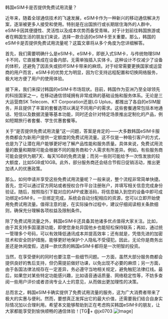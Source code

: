 韩国eSIM卡是否提供免费试用流量？

近年来，随着全球通信技术的飞速发展，eSIM卡作为一种新兴的移动通信解决方案，逐渐被更多人接受和使用。特别是在出国旅行或长期居住海外的人群中，eSIM卡因其便捷性、灵活性以及成本优势而备受青睐。对于计划前往韩国旅游或者在韩国生活的朋友们来说，选择一款合适的eSIM卡至关重要。那么，韩国的eSIM卡是否提供免费试用流量呢？这篇文章将从多个角度为您详细解答。

首先，我们需要明确什么是eSIM卡。eSIM卡，即嵌入式SIM卡，与传统物理SIM卡不同，它直接集成在设备内部，无需单独插入实体卡。这种设计不仅减少了设备的体积，还避免了因丢失或损坏SIM卡带来的麻烦。对于经常需要更换国家或运营商的用户而言，eSIM卡的优势尤为明显，因为它支持远程配置和切换网络服务，极大地方便了用户的使用体验。

接下来，我们来探讨韩国的eSIM卡市场现状。目前，韩国作为亚洲乃至全球领先的科技国家之一，在移动通信领域拥有非常成熟的基础设施和服务体系。无论是三大运营商SK Telecom、KT Corporation还是LG Uplus，都推出了各自的eSIM服务，并且提供了丰富的套餐选项以满足不同用户的需求。这些套餐通常包括本地通话、短信以及数据流量等基本功能，同时还会针对特定场景推出定制化的产品，例如短期旅行者套餐、学生优惠套餐等。

关于“是否提供免费试用流量”这一问题，答案是肯定的——大多数韩国eSIM卡服务商都会为新用户提供一定额度的免费试用流量。这不仅是一种吸引客户的方式，也是为了让潜在用户能够更好地了解产品性能和服务质量。具体来说，免费试用流量的数量和期限可能会根据不同的服务商和个人需求有所差异。例如，有些服务商可能会提供为期7天、每天1GB的免费流量；而另一些则可能给予一次性发放的较大额度，比如5GB或10GB。此外，部分服务商还会结合节假日促销活动，推出更加诱人的优惠政策。

那么，如何申请并享受这些免费试用流量呢？一般来说，整个流程非常简单快捷。首先，您可以通过官方网站或者授权合作平台注册账户，并填写相关信息完成身份验证。随后，按照指引下载对应的APP或激活码，将信息输入到您的设备中即可成功绑定eSIM卡。一旦绑定完成，系统会自动分配相应的资源，您可以立即开始使用免费试用流量。值得注意的是，在实际操作过程中，建议仔细阅读相关条款细则，确保充分理解各项权益及限制条件。

除了免费试用流量之外，韩国eSIM卡还具备其他诸多优点值得大家关注。比如，由于其支持多国漫游功能，即使您身处异国他乡也能轻松保持联系；再如，通过统一管理多个号码，可以有效降低通讯成本并提高效率；还有就是，凭借先进的加密技术和安全防护措施，能够更好地保护个人隐私不受侵犯。因此，无论你是商务出差还是休闲度假，选择一款优质的韩国eSIM卡都将是一次明智的投资。

当然，在享受便利的同时也要注意一些细节问题。一方面，虽然大部分服务商都会提供良好的售后支持，但仍需提前做好功课，以免出现不必要的麻烦；另一方面，由于各国法律法规存在一定差异，务必遵守当地相关规定，避免触犯法律红线。最后，如果您对某些特定功能感兴趣，比如语音通话质量、网络稳定性等，不妨多查阅一些用户评价或者咨询专业人士的意见，从而做出更加理性的决策。

总而言之，韩国eSIM卡确实提供了免费试用流量的服务，这为广大消费者带来了极大的实惠与便利。然而，要想真正发挥出它的最大价值，还需要我们结合自身实际情况加以合理利用。希望本文能够帮助到正在考虑购买韩国eSIM卡的朋友，让大家都能享受到愉快顺畅的通信体验！[TG💪+ @jx0703 ![Image](https://github.com/user-attachments/assets/dbca1d08-cadb-493c-b0ec-ad6f7a83f270)]